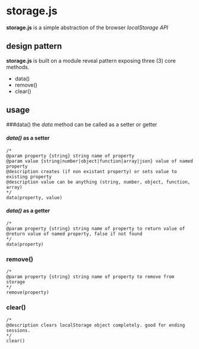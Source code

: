 # storage.js

**storage.js** is a simple abstraction of the browser *localStorage API*

## design pattern
**storage.js** is built on a module reveal pattern exposing three (3) core methods.

* data()
* remove()
* clear()

## usage

###data()
the *data* method can be called as a setter or getter

#### *data()* as a setter
```
/*
@param property {string} string name of property
@param value {string|number|object|function|array|json} value of named property
@description creates (if non existant property) or sets value to existing property
@description value can be anything (string, number, object, function, array)
*/
data(property, value)
```

#### *data()* as a getter
```
/*
@param property {string} string name of property to return value of
@return value of named property, false if not found
*/
data(property)
```

### remove()
```
/*
@param property {string} string name of property to remove from storage
*/
remove(property)
```

### clear()
```
/*
@description clears localStorage object completely. good for ending sessions.
*/
clear()
```


